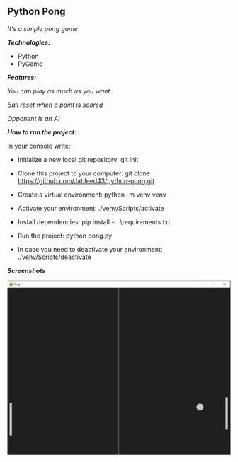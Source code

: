 ## Python Pong

*It's a simple pong game*
   
***Technologies:***
- Python
- PyGame

***Features:***

*You can play as much as you want*

*Ball reset when a point is scored*

*Opponent is an AI*

***How to run the project:***

In your console write:
  - Initialize a new local git repository: git init
  - Clone this project to your computer: git clone https://github.com/Jableed43/python-pong.git
  - Create a virtual environment: python -m venv venv
  - Activate your environment: ./venv/Scripts/activate
  - Install dependencies: pip install -r .\requirements.txt 
  - Run the project: python pong.py
  
  - In case you need to deactivate your environment: ./venv/Scripts/deactivate
  
 ***Screenshots***
 
![pong](https://github.com/Jableed43/python-pong/blob/78ddd58c5dc56abe7bdf869c9380946747f4729f/assets/pong.jpg)
